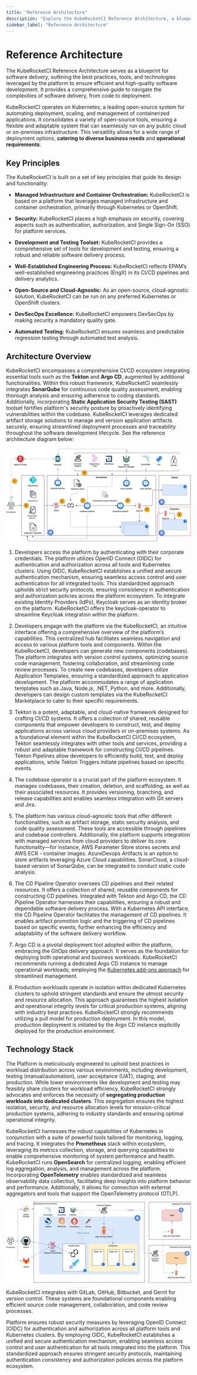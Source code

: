 ```yaml
---
title: "Reference Architecture"
description: "Explore the KubeRocketCI Reference Architecture, a blueprint for efficient and high-quality software development on Kubernetes, highlighting security, DevSecOps, and automated testing."
sidebar_label: "Reference Architecture"
---
```

<!-- markdownlint-disable MD025 -->

# Reference Architecture

<head>
  <link rel="canonical" href="https://docs.kuberocketci.io/docs/developer-guide/reference-architecture" />
</head>

The KubeRocketCI Reference Architecture serves as a blueprint for software delivery, outlining the best practices, tools, and technologies leveraged by the platform to ensure efficient and high-quality software development. It provides a comprehensive guide to navigate the complexities of software delivery, from code to deployment.

KubeRocketCI operates on Kubernetes, a leading open-source system for automating deployment, scaling, and management of containerized applications. It consolidates a variety of open-source tools, ensuring a flexible and adaptable system that can seamlessly run on any public cloud or on-premises infrastructure. This versatility allows for a wide range of deployment options, **catering to diverse business needs** and **operational requirements**.

## Key Principles

The KubeRocketCI is built on a set of key principles that guide its design and functionality:

* **Managed Infrastructure and Container Orchestration:** KubeRocketCI is based on a platform that leverages managed infrastructure and container orchestration, primarily through Kubernetes or OpenShift.

* **Security:** KubeRocketCI places a high emphasis on security, covering aspects such as authentication, authorization, and Single Sign-On (SSO) for platform services.

* **Development and Testing Toolset:** KubeRocketCI provides a comprehensive set of tools for development and testing, ensuring a robust and reliable software delivery process.

* **Well-Established Engineering Process:** KubeRocketCI reflects EPAM’s well-established engineering practices (EngX) in its CI/CD pipelines and delivery analytics.

* **Open-Source and Cloud-Agnostic:** As an open-source, cloud-agnostic solution, KubeRocketCI can be run on any preferred Kubernetes or OpenShift clusters.

* **DevSecOps Excellence:** KubeRocketCI empowers DevSecOps by making security a mandatory quality gate.

* **Automated Testing:** KubeRocketCI ensures seamless and predictable regression testing through automated test analysis.

## Architecture Overview

KubeRocketCI encompasses a comprehensive CI/CD ecosystem integrating essential tools such as the **Tekton** and **Argo CD**, augmented by additional functionalities. Within this robust framework, KubeRocketCI seamlessly integrates **SonarQube** for continuous code quality assessment, enabling thorough analysis and ensuring adherence to coding standards. Additionally, incorporating **Static Application Security Testing (SAST)** toolset fortifies platform's security posture by proactively identifying vulnerabilities within the codebase. KubeRocketCI leverages dedicated artifact storage solutions to manage and version application artifacts securely, ensuring streamlined deployment processes and traceability throughout the software development lifecycle. See the reference architecture diagram below:

![KubeRocketCI Reference Architecture](../assets/developer-guide/architecture/reference-architecture.png)

1. Developers access the platform by authenticating with their corporate credentials. The platform utilizes OpenID Connect (OIDC) for authentication and authorization across all tools and Kubernetes clusters. Using OIDC, KubeRocketCI establishes a unified and secure authentication mechanism, ensuring seamless access control and user authentication for all integrated tools. This standardized approach upholds strict security protocols, ensuring consistency in authentication and authorization policies across the platform ecosystem. To integrate existing Identity Providers (IdPs), Keycloak serves as an identity broker on the platform. KubeRocketCI offers the keycloak-operator to streamline Keycloak integration within the platform.

2. Developers engage with the platform via the KubeRocketCI, an intuitive interface offering a comprehensive overview of the platform’s capabilities. This centralized hub facilitates seamless navigation and access to various platform tools and components. Within the KubeRocketCI, developers can generate new components (codebases). The platform integrates with version control systems, optimizing source code management, fostering collaboration, and streamlining code review processes. To create new codebases, developers utilize Application Templates, ensuring a standardized approach to application development. The platform accommodates a range of application templates such as Java, Node.js, .NET, Python, and more. Additionally, developers can design custom templates via the KubeRocketCI Marketplace to cater to their specific requirements.

3. Tekton is a potent, adaptable, and cloud-native framework designed for crafting CI/CD systems. It offers a collection of shared, reusable components that empower developers to construct, test, and deploy applications across various cloud providers or on-premises systems. As a foundational element within the KubeRocketCI CI/CD ecosystem, Tekton seamlessly integrates with other tools and services, providing a robust and adaptable framework for constructing CI/CD pipelines. Tekton Pipelines allow developers to efficiently build, test, and deploy applications, while Tekton Triggers initiate pipelines based on specific events.

4. The codebase operator is a crucial part of the platform ecosystem. It manages codebases, their creation, deletion, and scaffolding, as well as their associated resources. It provides versioning, branching, and release capabilities and enables seamless integration with Git servers and Jira.

5. The platform has various cloud-agnostic tools that offer different functionalities, such as artifact storage, static security analysis, and code quality assessment. These tools are accessible through pipelines and codebase controllers. Additionally, the platform supports integration with managed services from cloud providers to deliver its core functionality—for instance, AWS Parameter Store stores secrets and AWS ECR - container images. AzureDevops Artifacts is an option to store artifacts leveraging Azure Cloud capabilities. SonarCloud, a cloud-based version of SonarQube, can be integrated to conduct static code analysis.

6. The CD Pipeline Operator oversees CD pipelines and their related resources. It offers a collection of shared, reusable components for constructing CD pipelines. Integrated with Tekton and Argo CD, the CD Pipeline Operator harnesses their capabilities, ensuring a robust and dependable software delivery process. With a Kubernetes API interface, the CD Pipeline Operator facilitates the management of CD pipelines. It enables artifact promotion logic and the triggering of CD pipelines based on specific events, further enhancing the efficiency and adaptability of the software delivery workflow.

7. Argo CD is a pivotal deployment tool adopted within the platform, embracing the GitOps delivery approach. It serves as the foundation for deploying both operational and business workloads. KubeRocketCI recommends running a dedicated Argo CD instance to manage operational workloads, employing the [Kubernetes add-ons approach](https://github.com/epam/edp-cluster-add-ons) for streamlined management.

8. Production workloads operate in isolation within dedicated Kubernetes clusters to uphold stringent standards and ensure the utmost security and resource allocation. This approach guarantees the highest isolation and operational integrity levels for critical production systems, aligning with industry best practices. KubeRocketCI strongly recommends utilizing a pull model for production deployment. In this model, production deployment is initiated by the Argo CD instance explicitly deployed for the production environment.

## Technology Stack

The Platform is meticulously engineered to uphold best practices in workload distribution across various environments, including development, testing (manual/automation), user acceptance (UAT), staging, and production. While lower environments like development and testing may feasibly share clusters for workload efficiency, KubeRocketCI strongly advocates and enforces the necessity of **segregating production workloads into dedicated clusters**. This segregation ensures the highest isolation, security, and resource allocation levels for mission-critical production systems, adhering to industry standards and ensuring optimal operational integrity.

KubeRocketCI harnesses the robust capabilities of Kubernetes in conjunction with a suite of powerful tools tailored for monitoring, logging, and tracing. It integrates the **Prometheus** stack within ecosystem, leveraging its metrics collection, storage, and querying capabilities to enable comprehensive monitoring of system performance and health. KubeRocketCI runs **OpenSearch** for centralized logging, enabling efficient log aggregation, analysis, and management across the platform. Incorporating **OpenTelemetry** enables standardized and seamless observability data collection, facilitating deep insights into platform behavior and performance. Additionally, it allows for connection with external aggregators and tools that support the OpenTelemetry protocol (OTLP).

![Platform and Tools](../assets/developer-guide/architecture/reference-architecture-tools.png)

KubeRocketCI integrates with GitLab, GitHub, Bitbucket, and Gerrit for version control. These systems are foundational components enabling efficient source code management, collaboration, and code review processes.

Platform ensures robust security measures by leveraging OpenID Connect (OIDC) for authentication and authorization across all platform tools and Kubernetes clusters. By employing OIDC, KubeRocketCI establishes a unified and secure authentication mechanism, enabling seamless access control and user authentication for all tools integrated into the platform. This standardized approach ensures stringent security protocols, maintaining authentication consistency and authorization policies across the platform ecosystem.
